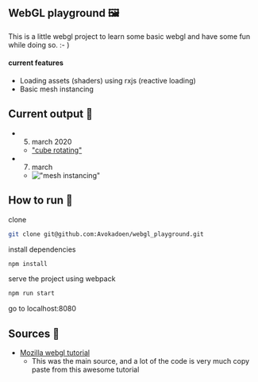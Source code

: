 ## WebGL playground 🖼️
This is a little webgl project to learn some basic webgl and have some fun while doing so. :- )

#### current features
- Loading assets (shaders) using rxjs (reactive loading)
- Basic mesh instancing

## Current output 👀
- 5. march 2020

    - ["cube rotating"](cube_rotate.gif)

- 7. march

    - !["mesh instancing"](cube_rotate_2.gif)

## How to run 🚀
clone
```bash
git clone git@github.com:Avokadoen/webgl_playground.git
```

install dependencies
```bash
npm install
```

serve the project using webpack
```bash
npm run start
```

go to localhost:8080 


## Sources 📖
- [Mozilla webgl tutorial](https://developer.mozilla.org/en-US/docs/Web/API/WebGL_API/Tutorial/Getting_started_with_WebGL)
    -   This was the main source, and a lot of the code is very much copy paste from this awesome tutorial